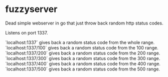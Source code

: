 # fuzzyserver

Dead simple webserver in go that just throw back random http status codes.

Listens on port 1337.

´localhost:1337´ gives back a random status code from the whole range.
´localhost:1337/100´ gives back a random status code from the 100 range.
´localhost:1337/200´ gives back a random status code from the 200 range.
´localhost:1337/300´ gives back a random status code from the 300 range.
´localhost:1337/400´ gives back a random status code from the 400 range.
´localhost:1337/500´ gives back a random status code from the 500 range.
